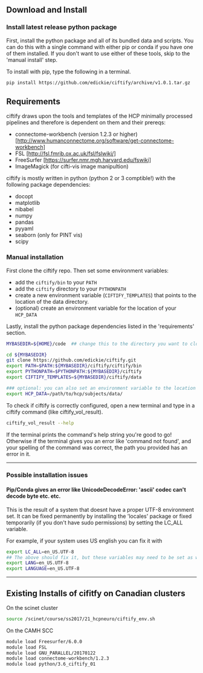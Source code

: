 ## Download and Install

### Install latest release python package
First, install the python package and all of its bundled data and scripts. You
can do this with a single command with either pip or conda if you have one of
them installed. If you don't want to use either of these tools, skip to the
'manual install' step.

To install with pip, type the following in a terminal.
```sh
pip install https://github.com/edickie/ciftify/archive/v1.0.1.tar.gz
```

## Requirements

ciftify draws upon the tools and templates of the HCP minimally processed pipelines and therefore is dependent on them and their prereqs:
+ connectome-workbench (version 1.2.3  or higher) [http://www.humanconnectome.org/software/get-connectome-workbench]
+ FSL [http://fsl.fmrib.ox.ac.uk/fsl/fslwiki/]
+ FreeSurfer [https://surfer.nmr.mgh.harvard.edu/fswiki]
+ ImageMagick (for cifti-vis image manipultion)

ciftify is mostly written in python (python 2 or 3 comptible!) with the following package dependencies:

+ docopt
+ matplotlib
+ nibabel
+ numpy
+ pandas
+ pyyaml
+ seaborn (only for PINT vis)
+ scipy

### Manual installation
First clone the ciftify repo. Then set some environment variables:
+ add the `ciftify/bin` to your `PATH`
+ add the `ciftify` directory to your `PYTHONPATH`
+ create a new environment variable (`CIFTIFY_TEMPLATES`) that points to the location of the data directory.
+ (optional) create an environment variable for the location of your `HCP_DATA`

Lastly, install the python package dependencies listed in the 'requirements'
section.

```sh
MYBASEDIR=${HOME}/code  ## change this to the directory you want to clone/download the ciftify code into

cd ${MYBASEDIR}
git clone https://github.com/edickie/ciftify.git
export PATH=$PATH:${MYBASEDIR}/ciftify/ciftify/bin
export PYTHONPATH=$PYTHONPATH:${MYBASEDIR}/ciftify
export CIFTIFY_TEMPLATES=${MYBASEDIR}/ciftify/data

### optional: you can also set an environment variable to the location of your data
export HCP_DATA=/path/to/hcp/subjects/data/
```

To check if ciftify is correctly configured, open a new terminal and type in a
ciftify command (like ciftify_vol_result).
```sh
ciftify_vol_result --help
```
If the terminal prints the command's help string you're good to go! Otherwise if the terminal gives you an error
like 'command not found', and your spelling of the command was correct, the path you provided has an error in it.

---

### Possible installation issues

#### Pip/Conda gives an error like UnicodeDecodeError: 'ascii' codec can't decode byte etc. etc.
This is the result of a system that doesnt have a proper UTF-8 environment set.
It can be fixed permanently by installing the 'locales' package or fixed
temporarily (if you don't have sudo permissions) by setting the LC_ALL variable.

For example, if your system uses US english you can fix it with
```sh
export LC_ALL=en_US.UTF-8
## The above should fix it, but these variables may need to be set as well if not
export LANG=en_US.UTF-8
export LANGUAGE=en_US.UTF-8
```

----

## Existing Installs of cifitfy on Canadian clusters

On the scinet cluster

```sh
source /scinet/course/ss2017/21_hcpneuro/ciftify_env.sh
```

On the CAMH SCC

```sh
module load Freesurfer/6.0.0
module load FSL
module load GNU_PARALLEL/20170122
module load connectome-workbench/1.2.3
module load python/3.6_ciftify_01
```

